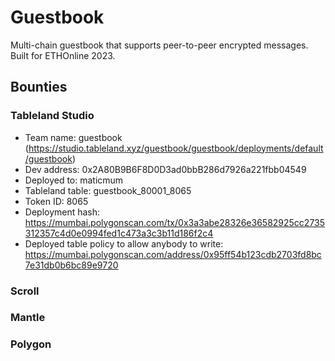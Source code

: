 # Guestbook

Multi-chain guestbook that supports peer-to-peer encrypted messages. Built for ETHOnline 2023.

## Bounties

### Tableland Studio

- Team name: guestbook (https://studio.tableland.xyz/guestbook/guestbook/deployments/default/guestbook)
- Dev address: 0x2A80B9B6F8D0D3ad0bbB286d7926a221fbb04549
- Deployed to: maticmum
- Tableland table: guestbook_80001_8065
- Token ID: 8065
- Deployment hash: https://mumbai.polygonscan.com/tx/0x3a3abe28326e36582925cc2735312357c4d0e0994fed1c473a3c3b11d186f2c4
- Deployed table policy to allow anybody to write: https://mumbai.polygonscan.com/address/0x95ff54b123cdb2703fd8bc7e31db0b6bc89e9720

### Scroll

### Mantle

### Polygon
